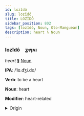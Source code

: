 ```yaml
---
id: lozîdô
slug: lozîdô
title: LOZÎDÔ
sidebar_position: 802
tags: [lozîdô, Noun, Oto-Manguean]
description: heart § Noun
---
```


### lozîdô&emsp;<span kind="abugida">ʓⱴɟʌı</span>

*heart* **§** [Noun](../../tags/Noun)

**IPA**: /ˈlɑ.d͡ʒi.do/

**Verb**: to be a heart

**Noun**: heart

**Modifier**: heart-related

<details>
    <summary>Origin</summary>
    Zapotec, Isthmus ladxidó' /ladʒidoʼ/<br/>
    <em>Oto-Manguean Language Family</em>
</details>